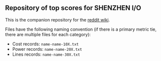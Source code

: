 ## Repository of top scores for SHENZHEN I/O

This is the companion repository for the [reddit wiki](https://www.reddit.com/r/shenzhenIO/wiki/index).

Files have the following naming convention (if there is a primary metric tie, there are multiple files for each category):

* Cost records:  `name-name-10X.txt`
* Power records: `name-name-20X.txt`
* Lines records: `name-name-30X.txt`
